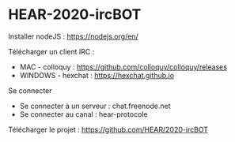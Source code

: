 # HEAR-2020-ircBOT
 
Installer nodeJS : https://nodejs.org/en/

Télécharger un client IRC :
- MAC - colloquy : https://github.com/colloquy/colloquy/releases
- WINDOWS - hexchat : https://hexchat.github.io

Se connecter
- Se connecter à un serveur : chat.freenode.net
- Se connecter au canal : hear-protocole

Télécharger le projet : https://github.com/HEAR/2020-ircBOT